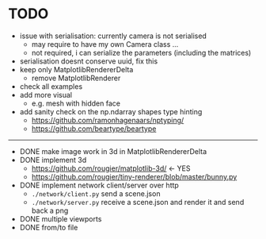 # TODO
- issue with serialisation: currently camera is not serialised
  - may require to have my own Camera class ... 
  - not required, i can serialize the parameters (including the matrices)
- serialisation doesnt conserve uuid, fix this
- keep only MatplotlibRendererDelta
  - remove MatplotlibRenderer
- check all examples
- add more visual
  - e.g. mesh with hidden face
- add sanity check on the np.ndarray shapes type hinting
  - https://github.com/ramonhagenaars/nptyping/
  - https://github.com/beartype/beartype

---

- DONE make image work in 3d in MatplotlibRendererDelta
- DONE implement 3d
  - https://github.com/rougier/matplotlib-3d/ <- YES
  - https://github.com/rougier/tiny-renderer/blob/master/bunny.py
- DONE implement network client/server over http
  - `./network/client.py` send a scene.json
  - `./network/server.py` receive a scene.json and render it and send back a png
- DONE multiple viewports
- DONE from/to file
